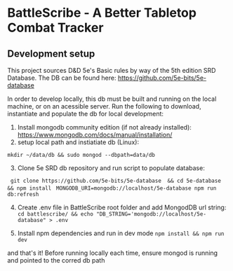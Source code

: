 # BattleScribe - A Better Tabletop Combat Tracker

## Development setup

This project sources D&D 5e's Basic rules by way of the 5th edition SRD Database. The DB can be found here: https://github.com/5e-bits/5e-database

In order to develop locally, this db must be built and running on the local machine, or on an acessible server. Run the following to download, instantiate and populate the db for local development:

1. Install mongodb community edition (if not already installed): https://www.mongodb.com/docs/manual/installation/
2. setup local path and instiatiate db (Linux):

`mkdir ~/data/db && sudo mongod --dbpath=data/db`

3. Clone 5e SRD db repository and run script to populate database:

` git clone https://github.com/5e-bits/5e-database  && cd 5e-database && npm install`
` MONGODB_URI=mongodb://localhost/5e-database npm run db:refresh`

4. Create .env file in BattleScribe root folder and add MongodDB url string:
   `cd battlescribe/ && echo "DB_STRING='mongodb://localhost/5e-database" > .env`

5. Install npm dependencies and run in dev mode
   `npm install && npm run dev`

and that's it! Before running locally each time, ensure mongod is running and pointed to the corred db path

